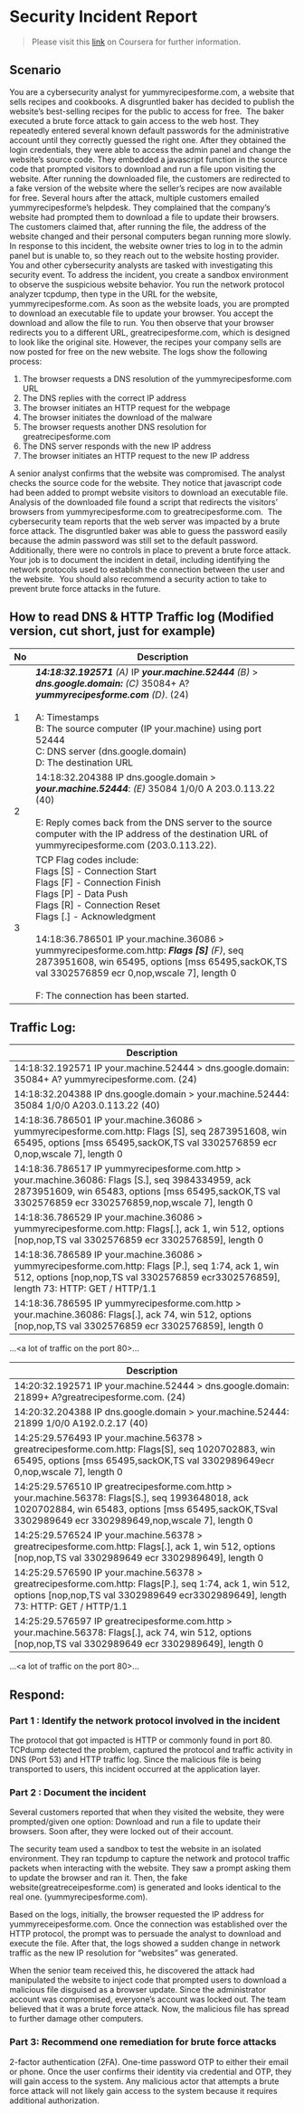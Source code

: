 # Security Incident Report
>
> Please visit this [link](https://www.coursera.org/learn/networks-and-network-security?specialization=google-cybersecurity) on Coursera for further information. 

## Scenario

You are a cybersecurity analyst for yummyrecipesforme.com, a website that sells recipes and cookbooks. A disgruntled baker has decided to publish the website’s best-selling recipes for the public to access for free. 
The baker executed a brute force attack to gain access to the web host. They repeatedly entered several known default passwords for the administrative account until they correctly guessed the right one. After they obtained the login credentials, they were able to access the admin panel and change the website’s source code. They embedded a javascript function in the source code that prompted visitors to download and run a file upon visiting the website. After running the downloaded file, the customers are redirected to a fake version of the website where the seller’s recipes are now available for free.
Several hours after the attack, multiple customers emailed yummyrecipesforme’s helpdesk. They complained that the company’s website had prompted them to download a file to update their browsers. The customers claimed that, after running the file, the address of the website changed and their personal computers began running more slowly. 
In response to this incident, the website owner tries to log in to the admin panel but is unable to, so they reach out to the website hosting provider. You and other cybersecurity analysts are tasked with investigating this security event.
To address the incident, you create a sandbox environment to observe the suspicious website behavior. You run the network protocol analyzer tcpdump, then type in the URL for the website, yummyrecipesforme.com. As soon as the website loads, you are prompted to download an executable file to update your browser. You accept the download and allow the file to run. You then observe that your browser redirects you to a different URL, greatrecipesforme.com, which is designed to look like the original site. However, the recipes your company sells are now posted for free on the new website. The logs show the following process:
1. The browser requests a DNS resolution of the yummyrecipesforme.com URL
2. The DNS replies with the correct IP address
3. The browser initiates an HTTP request for the webpage
4. The browser initiates the download of the malware
5. The browser requests another DNS resolution for greatrecipesforme.com
6. The DNS server responds with the new IP address
7. The browser initiates an HTTP request to the new IP address <br>

A senior analyst confirms that the website was compromised. The analyst checks the source code for the website. They notice that javascript code had been added to prompt website visitors to download an executable file. Analysis of the downloaded file found a script that redirects the visitors’ browsers from yummyrecipesforme.com to greatrecipesforme.com. 
The cybersecurity team reports that the web server was impacted by a brute force attack. The disgruntled baker was able to guess the password easily because the admin password was still set to the default password. Additionally, there were no controls in place to prevent a brute force attack. 
Your job is to document the incident in detail, including identifying the network protocols used to establish the connection between the user and the website.  You should also recommend a security action to take to prevent brute force attacks in the future.

## How to read DNS & HTTP Traffic log (Modified version, cut short, just for example) 

| No | Description |
|---|---|
| 1 | ***14:18:32.192571*** _(A)_ IP ***your.machine.52444*** _(B)_ > ***dns.google.domain:*** _(C)_ 35084+ A? ***yummyrecipesforme.com***  _(D)_. (24) <br><br> A: Timestamps <br> B: The source computer (IP your.machine) using port 52444 <br> C: DNS server (dns.google.domain) <br> D: The destination URL |
| 2 | 14:18:32.204388 IP dns.google.domain > ***your.machine.52444***: _(E)_ 35084 1/0/0 A 203.0.113.22 (40) <br><br> E: Reply comes back from the DNS server to the source computer with the IP address of the destination URL of yummyrecipesforme.com (203.0.113.22). |
| 3 | TCP Flag codes include: <br> Flags [S]  - Connection Start <br> Flags [F]  - Connection Finish <br> Flags [P]  - Data Push <br> Flags [R]  - Connection Reset <br> Flags [.]  - Acknowledgment <br><br>  14:18:36.786501 IP your.machine.36086 > yummyrecipesforme.com.http: ***Flags [S]*** _(F)_, seq 2873951608, win 65495, options [mss 65495,sackOK,TS val 3302576859 ecr 0,nop,wscale 7], length 0 <br><br> F: The connection has been started. 

## Traffic Log:

| Description |
|---|
| 14:18:32.192571 IP your.machine.52444 > dns.google.domain: 35084+ A? yummyrecipesforme.com. (24)  |
| 14:18:32.204388 IP dns.google.domain > your.machine.52444: 35084 1/0/0 A203.0.113.22 (40)  |
| 14:18:36.786501 IP your.machine.36086 > yummyrecipesforme.com.http: Flags [S], seq 2873951608, win 65495, options [mss 65495,sackOK,TS val 3302576859 ecr 0,nop,wscale 7], length 0 |
| 14:18:36.786517 IP yummyrecipesforme.com.http > your.machine.36086: Flags [S.], seq 3984334959, ack 2873951609, win 65483, options [mss 65495,sackOK,TS val 3302576859 ecr 3302576859,nop,wscale 7], length 0 |
| 14:18:36.786529 IP your.machine.36086 > yummyrecipesforme.com.http: Flags[.], ack 1, win 512, options [nop,nop,TS val 3302576859 ecr 3302576859], length 0 |
| 14:18:36.786589 IP your.machine.36086 > yummyrecipesforme.com.http: Flags [P.], seq 1:74, ack 1, win 512, options [nop,nop,TS val 3302576859 ecr3302576859], length 73: HTTP: GET / HTTP/1.1 |
| 14:18:36.786595 IP yummyrecipesforme.com.http > your.machine.36086: Flags[.], ack 74, win 512, options [nop,nop,TS val 3302576859 ecr 3302576859], length 0 | <br>
...<a lot of traffic on the port 80>... 

| Description |
|---|
| 14:20:32.192571 IP your.machine.52444 > dns.google.domain: 21899+ A?greatrecipesforme.com. (24) |
| 14:20:32.204388 IP dns.google.domain > your.machine.52444: 21899 1/0/0 A192.0.2.17 (40) |
| 14:25:29.576493 IP your.machine.56378 > greatrecipesforme.com.http: Flags[S], seq 1020702883, win 65495, options [mss 65495,sackOK,TS val 3302989649ecr 0,nop,wscale 7], length 0 |
| 14:25:29.576510 IP greatrecipesforme.com.http > your.machine.56378: Flags[S.], seq 1993648018, ack 1020702884, win 65483, options [mss 65495,sackOK,TSval 3302989649 ecr 3302989649,nop,wscale 7], length 0 |
| 14:25:29.576524 IP your.machine.56378 > greatrecipesforme.com.http: Flags[.], ack 1, win 512, options [nop,nop,TS val 3302989649 ecr 3302989649], length 0 |
| 14:25:29.576590 IP your.machine.56378 > greatrecipesforme.com.http: Flags[P.], seq 1:74, ack 1, win 512, options [nop,nop,TS val 3302989649 ecr3302989649], length 73: HTTP: GET / HTTP/1.1 |
| 14:25:29.576597 IP greatrecipesforme.com.http > your.machine.56378: Flags[.], ack 74, win 512, options [nop,nop,TS val 3302989649 ecr 3302989649], length 0 | <br>
...<a lot of traffic on the port 80>...

## Respond: 
### Part 1 : Identify the network protocol involved in the incident

The protocol that got impacted is HTTP or commonly found in port 80. TCPdump detected the problem, captured the protocol and traffic activity in DNS (Port 53) and HTTP traffic log. Since the malicious file is being transported to users, this incident occurred at the application layer.

### Part 2 : Document the incident

Several customers reported that when they visited the website, they were prompted/given one option: Download and run a file to update their browsers. Soon after, they were locked out of their account. 
 
The security team used a sandbox to test the website in an isolated environment. They ran tcpdump to capture the network and protocol traffic packets when interacting with the website. They saw a prompt asking them to update the browser and ran it. Then, the fake website(greatreceipesforme.com) is generated and looks identical to the real one. (yummyrecipesforme.com).
 
Based on the logs, initially, the browser requested the IP address for yummyreceipesforme.com. Once the connection was established over the HTTP protocol, the prompt was to persuade the analyst to download and execute the file. After that, the logs showed a sudden change in network traffic as the new IP resolution for “websites” was generated. 
 
When the senior team received this, he discovered the attack had manipulated the website to inject code that prompted users to download a malicious file disguised as a browser update. Since the administrator account was compromised, everyone’s account was locked out. The team believed that it was a brute force attack. Now, the malicious file has spread to further damage other computers. 
 
 ### Part 3: Recommend one remediation for brute force attacks

2-factor authentication (2FA). One-time password OTP to either their email or phone. Once the user confirms their identity via credential and OTP, they will gain access to the system. Any malicious actor that attempts a brute force attack will not likely gain access to the system because it requires additional authorization. 
